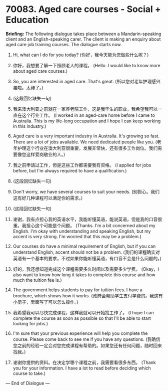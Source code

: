 # 70083. Aged care courses - Social + Education

**Briefing:** The following dialogue takes place between a Mandarin-speaking client and an English-speaking carer. The client is making an enquiry about aged care job training courses. The dialogue starts now.

1. Hi, what can I do for you today?
(你好，我今天能为您做些什么呢？)

2. 你好，我想要了解一下照顾老人的课程。
(Hello. I would like to know more about aged care courses.)

3. So, you are interested in aged care. That's great.
(所以您对老年护理感兴趣啦。太棒了。)

4. (这段回忆缺失一句)

5. 我来澳大利亚之前就在一家养老院工作，这是我毕生的职业，我希望我可以一直在这个行业工作。
(I worked in an aged-care home before I came to Australia. This is my life-long occupation and I hope I can keep working in this industry.)

6. Aged care is a very important industry in Australia. It's growing so fast. There are a lot of jobs available. We need dedicated people like you.
(老年护理这个行业在澳大利亚很重要，发展非常快，还有很多工作岗位。我们需要像您这样爱岗敬业的人。)

7. 我之前申请过工作，但是这些工作都需要我有资格。
(I applied for jobs before, but I'm always required to have a qualification.)

8. (这段回忆缺失一句)

9. Don't worry, we have several courses to suit your needs.
(别担心。我们这有好几种课程可以满足你的需求。)

10. (这段回忆缺失一句)

11. 谢谢，我有点担心我的英语水平，我能听懂英语，能说英语，但是我的口音很重。我担心这个可能是个问题。
(Thanks. I'm a bit concerned about my English. I'm okay with understanding and speaking English, but my accent is very strong. I'm worried that this may be a problem.)

12. Our courses do have a minimal requirement of English, but if you can understand English, accent should not be a problem.
(我们的课程确实对英语有一个基本的要求，不过如果你能听懂英语，有口音不会是什么问题的。)

13. 好的，我还想知道完成这个课程需要多久时间以及需要多少学费。
(Okay，I also want to know how long it takes to complete this course and how much the tuition fee is.)

14. The government helps students to pay for tuition fees. I have a brochure, which shows how it works.
(政府会帮助学生支付学费的。我这有小册子，里面写了可以怎么操作。)

15. 我希望我可以尽快完成课程，这样我就可以开始找工作了。
(I hope I can complete the course as soon as possible so that I'll be able to start looking for jobs.)

16. I'm sure that your previous experience will help you complete the course. Please come back to see me if you have any questions.
(我确信您之前的经验一定会对您完成课程有帮助的。如果您还有任何问题，随时回来找我。)

17. 谢谢你提供的资料。在决定学哪个课程之前，我需要看很多东西。
(Thank you for your information. I have a lot to read before deciding which course to take.)

— End of Dialogue —